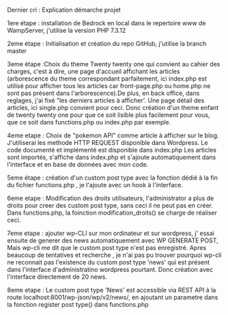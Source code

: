 Dernier cri : Explication démarche projet

1ere étape : installation de Bedrock en local dans le repertoire www de WampServer, j'utilise la version PHP 7.3.12

2eme étape : Initialisation et création du repo GitHub, j'utilise la branch master

3eme étape :Choix du theme Twenty twenty one qui convient au cahier des charges, c'est à dire, une page d'accueil affichant les articles (arborescence du theme correspondant parfaitement, ici index.php est utilisé pour afficher tous les articles car front-page.php ou home.php ne sont pas présent dans l'arborescence).De plus, en back office, dans reglages, j'ai fixé "les derniers articles à afficher'. Une page détail des articles, ici single.php convient pour ceci.
Donc création d'un theme enfant de twenty twenty one pour que ce soit lisible plus facilement
pour vous, que ce soit dans functions.php ou index.php par exemple.

4eme etape : Choix de "pokemon API" comme article à afficher sur le blog. J'utiliserai les methode HTTP REQUEST disponible dans Wordpress. Le code documenté et implémenté est disponible dans index.php Les articles sont importés, s'affiche dans index.php et s'ajoute automatiquement dans l'interface et en base de données avec mon code.

5eme étape : création d'un custom post type avec la fonction dédié à la fin du fichier functions.php , je l'ajoute avec un hook à l'interface.

6eme etape : Modification des droits utilisateurs, l'administrator a plus de droits pour creer des custom post type, sans ceci il ne peut pas en créer. Dans functions.php, la foinction modification_droits() se charge de réaliser ceci.

7eme etape : ajouter wp-CLI sur mon ordinateur et sur wordpress, j' essai ensuite de generer des news automatiquement avec WP GENERATE POST, Mais wp-cli me dit que le custom post type n'est pas enregistré. Apres beaucoup de tentatives et recherche , je n'ai pas pu trouver pourquoi wp-cli ne reconnait pas l'existence du custom post type 'news' qui est présent dans l'interface d'administratino wordpress pourtant. Donc création avec l'interface directement de 20 news.

8eme etape : Le custom post type 'News' est accessible via REST API à la route localhost:8001/wp-json/wp/v2/news/, en ajoutant un parametre dans la fonction register post type() dans functions.php